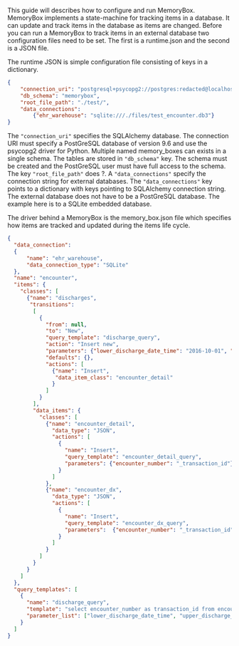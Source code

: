 

This guide will describes how to configure and run MemoryBox. MemoryBox implements
a state-machine for tracking items in a database. It can update and track items
in the database as items are changed. Before you can run a MemoryBox to
track items in an external database two configuration files need to be set. The first is a runtime.json 
and the second is a JSON file.

The runtime JSON is simple configuration file consisting of keys in a dictionary.

```json
{
    "connection_uri": "postgresql+psycopg2://postgres:redacted@localhost/postgres",
    "db_schema": "memorybox",
    "root_file_path": "./test/",
    "data_connections":
        {"ehr_warehouse": "sqlite:///./files/test_encounter.db3"}
}
```
The `"connection_uri"` specifies the SQLAlchemy database. The connection URI must
specify a PostGreSQL database of version 9.6 and use the psycopg2 driver for Python.
Multiple named memory_boxes can exists in a single schema.  The tables are stored in `"db_schema"` key.  The schema must be created and the PostGreSQL
user must have full access to the schema. The key `"root_file_path"` does ?. A `"data_connections"`
specify the connection string for external databases. 
The `"data_connections"` key points to a dictionary with keys pointing to SQLAlchemy connection string.
The external database does not have to be a PostGreSQL database. The example here is to a SQLite embedded database.

The driver behind a MemoryBox is the memory_box.json file which specifies how items
are tracked and updated during the items life cycle.


```json
{
  "data_connection": 
  {
      "name": "ehr_warehouse",
      "data_connection_type": "SQLite"
  },
  "name": "encounter",
  "items": {
    "classes": [
      {"name": "discharges",
       "transitions":
        [
          {
            "from": null,
            "to": "New",
            "query_template": "discharge_query",
            "action": "Insert new",
            "parameters": {"lower_discharge_date_time": "2016-10-01", "upper_discharge_date_time": "2016-12-01"},
            "defaults": {},
            "actions": [
              {"name": "Insert",
               "data_item_class": "encounter_detail"
              }
            ]
          }
        ],
        "data_items": {
          "classes": [
            {"name": "encounter_detail",
              "data_type": "JSON",
              "actions": [
                {
                  "name": "Insert",
                  "query_template": "encounter_detail_query",
                  "parameters": {"encounter_number": "_transaction_id"}
                }
              ]
            },
            {"name": "encounter_dx",
              "data_type": "JSON",
              "actions": [
                {
                  "name": "Insert",
                  "query_template": "encounter_dx_query",
                  "parameters":  {"encounter_number": "_transaction_id"}
                }
              ]
            }
          ]
        }
      }
    ]
  },
  "query_templates": [
    {
      "name": "discharge_query",
      "template": "select encounter_number as transaction_id from encounters where discharge_date_time is not null and discharge_date_time >= :lower_discharge_date_time and discharge_date_time < :upper_discharge_date_time",
      "parameter_list": ["lower_discharge_date_time", "upper_discharge_date_time"]
    }
  ]
}

```